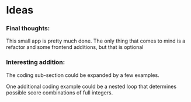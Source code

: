# Ideas

### Final thoughts:

This small app is pretty much done. The only thing that comes to mind is a refactor and some frontend additions, but that is optional

### Interesting addition:

The coding sub-section could be expanded by a few examples.

One additional coding example could be a nested loop that determines possible score combinations of full integers.
